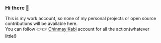 ### Hi there 👋
This is my work account, so none of my personal projects or open source contributions will be available here.<br>You can follow 👉👉 [Chinmay Kabi](https://github.com/Chinmay-KB) account for all the action(whatever little!)
